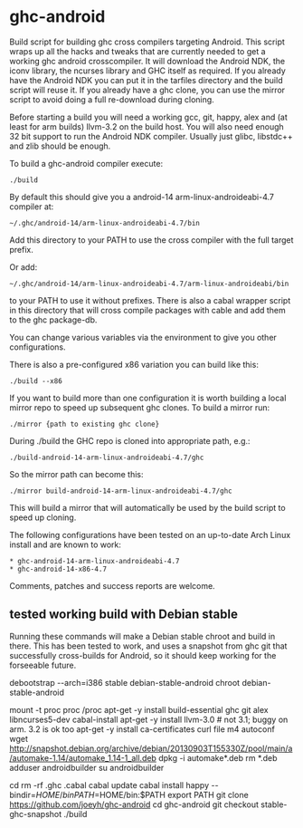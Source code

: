 ghc-android
===========

Build script for building ghc cross compilers targeting Android. This
script wraps up all the hacks and tweaks that are currently needed to
get a working ghc android crosscompiler. It will download the Android
NDK, the iconv library, the ncurses library and GHC itself as
required. If you already have the Android NDK you can put it in the
tarfiles directory and the build script will reuse it. If you already
have a ghc clone, you can use the mirror script to avoid doing a full
re-download during cloning.

Before starting a build you will need a working gcc, git, happy, alex
and (at least for arm builds) llvm-3.2 on the build host. You will also
need enough 32 bit support to run the Android NDK compiler. Usually
just glibc, libstdc++ and zlib should be enough.

To build a ghc-android compiler execute:

    ./build

By default this should give you a android-14 arm-linux-androideabi-4.7
compiler at:

    ~/.ghc/android-14/arm-linux-androideabi-4.7/bin

Add this directory to your PATH to use the cross compiler with the
full target prefix.

Or add:

    ~/.ghc/android-14/arm-linux-androideabi-4.7/arm-linux-androideabi/bin

to your PATH to use it without prefixes. There is also a cabal wrapper
script in this directory that will cross compile packages with cable
and add them to the ghc package-db.

You can change various variables via the environment to give you other
configurations.

There is also a pre-configured x86 variation you can build like this:

    ./build --x86

If you want to build more than one configuration it is worth building
a local mirror repo to speed up subsequent ghc clones. To build a
mirror run:

    ./mirror {path to existing ghc clone}
    
During ./build the GHC repo is cloned into appropriate path, e.g.:

    ./build-android-14-arm-linux-androideabi-4.7/ghc
    
So the mirror path can become this:

    ./mirror build-android-14-arm-linux-androideabi-4.7/ghc

This will build a mirror that will automatically be used by the build
script to speed up cloning.

The following configurations have been tested on an up-to-date Arch
Linux install and are known to work:

    * ghc-android-14-arm-linux-androideabi-4.7
    * ghc-android-14-x86-4.7

Comments, patches and success reports are welcome.

## tested working build with Debian stable

Running these commands will make a Debian stable chroot and build in there.
This has been tested to work, and uses a snapshot from ghc git that
successfully cross-builds for Android, so it should keep working for
the forseeable future.

debootstrap --arch=i386 stable debian-stable-android
chroot debian-stable-android

mount -t proc proc /proc
apt-get -y install build-essential ghc git alex libncurses5-dev cabal-install
apt-get -y install llvm-3.0 # not 3.1; buggy on arm. 3.2 is ok too
apt-get -y install ca-certificates curl file m4 autoconf
wget http://snapshot.debian.org/archive/debian/20130903T155330Z/pool/main/a/automake-1.14/automake_1.14-1_all.deb
dpkg -i automake*.deb
rm *.deb
adduser androidbuilder
su androidbuilder

cd
rm -rf .ghc .cabal
cabal update
cabal install happy --bindir=$HOME/bin
PATH=$HOME/bin:$PATH
export PATH
git clone https://github.com/joeyh/ghc-android
cd ghc-android
git checkout stable-ghc-snapshot
./build

